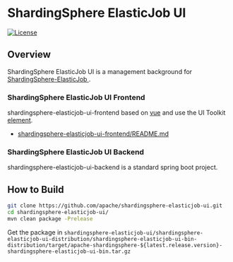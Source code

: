 # ShardingSphere ElasticJob UI

[![License](https://img.shields.io/badge/license-Apache%202-4EB1BA.svg)](https://www.apache.org/licenses/LICENSE-2.0.html)

## Overview

ShardingSphere ElasticJob UI is a management background for [ShardingSphere-ElasticJob ](https://shardingsphere.apache.org/).

### ShardingSphere ElasticJob UI Frontend

shardingsphere-elasticjob-ui-frontend based on [vue](https://github.com/vuejs/vue) and use the UI Toolkit [element](https://github.com/ElemeFE/element).

* [shardingsphere-elasticjob-ui-frontend/README.md](shardingsphere-elasticjob-ui-frontend/README.md)

### ShardingSphere ElasticJob UI Backend

shardingsphere-elasticjob-ui-backend is a standard spring boot project.

## How to Build

```bash
git clone https://github.com/apache/shardingsphere-elasticjob-ui.git
cd shardingsphere-elasticjob-ui/
mvn clean package -Prelease
```

Get the package in `shardingsphere-elasticjob-ui/shardingsphere-elasticjob-ui-distribution/shardingsphere-elasticjob-ui-bin-distribution/target/apache-shardingsphere-${latest.release.version}-shardingsphere-elasticjob-ui-bin.tar.gz`

